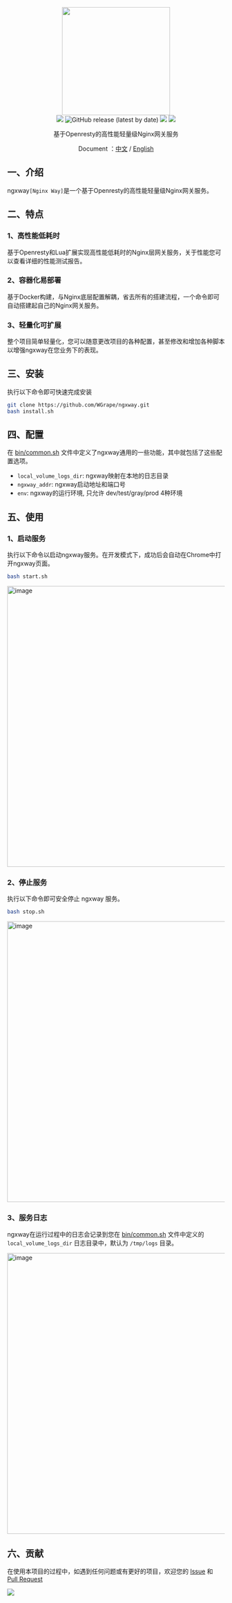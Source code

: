 <div align="center">
<img width="250" src="https://user-images.githubusercontent.com/35942268/212838933-38bec2ca-c156-4c63-8563-c645bd476cb3.png">
</div>

<div align="center">
    <!-- oscs: https://www.oscs1024.com/cd/1543980900807675904?sign=a3d02348 -->
    <!-- https://www.murphysec.com/ -->
    <a href="https://www.oscs1024.com/project/oscs/WGrape/ngxway?ref=badge_small" alt="OSCS Status"><img src="https://www.oscs1024.com/platform/badge/WGrape/ngxway.svg?size=small"/></a>
    <!-- <img src="https://github.com/wgrape/ngxway/actions/workflows/build.yml/badge.svg"> -->
    <img alt="GitHub release (latest by date)" src="https://img.shields.io/github/v/release/wgrape/ngxway">
    <img src="https://img.shields.io/badge/Document-中文/English-orange.svg">
    <img src="https://img.shields.io/badge/License-MIT-green.svg">   
</div>

<div align="center">    
    <p>基于Openresty的高性能轻量级Nginx网关服务</p>
    <p>Document ：<a href="/README.zh-CN.md">中文</a> / <a href="/README.md">English</a></p>
</div>

## 一、介绍
ngxway```[Nginx Way]```是一个基于Openresty的高性能轻量级Nginx网关服务。

## 二、特点

### 1、高性能低耗时

基于Openresty和Lua扩展实现高性能低耗时的Nginx层网关服务，关于性能您可以查看详细的性能测试报告。

### 2、容器化易部署

基于Docker构建，与Nginx底层配置解耦，省去所有的搭建流程，一个命令即可自动搭建起自己的Nginx网关服务。

### 3、轻量化可扩展

整个项目简单轻量化，您可以随意更改项目的各种配置，甚至修改和增加各种脚本以增强ngxway在您业务下的表现。

## 三、安装

执行以下命令即可快速完成安装

```bash
git clone https://github.com/WGrape/ngxway.git
bash install.sh
```

## 四、配置

在 [bin/common.sh](./bin/common.sh) 文件中定义了ngxway通用的一些功能，其中就包括了这些配置选项。

- ```local_volume_logs_dir```: ngxway映射在本地的日志目录
- ```ngxway_addr```: ngxway启动地址和端口号
- ```env```: ngxway的运行环境, 只允许 dev/test/gray/prod 4种环境


## 五、使用

### 1、启动服务
执行以下命令以启动ngxway服务。在开发模式下，成功后会自动在Chrome中打开ngxway页面。

```bash
bash start.sh
```

<img width="650" alt="image" src="https://user-images.githubusercontent.com/35942268/216760566-7cd85e99-5089-4055-909a-8253dd366d95.png">

### 2、停止服务
执行以下命令即可安全停止 ngxway 服务。

```bash
bash stop.sh
```

<img width="650" alt="image" src="https://user-images.githubusercontent.com/35942268/216760481-1eb24c24-58af-4260-afb3-96ea74dcdaca.png">

### 3、服务日志

ngxway在运行过程中的日志会记录到您在 [bin/common.sh](./bin/common.sh) 文件中定义的 ```local_volume_logs_dir``` 日志目录中，默认为 ```/tmp/logs``` 目录。

<img width="650" alt="image" src="https://user-images.githubusercontent.com/35942268/216760443-6c53d04a-f09d-4cbd-ae71-c29f8f566ba2.png">

## 六、贡献
在使用本项目的过程中，如遇到任何问题或有更好的项目，欢迎您的 [Issue](https://github.com/WGrape/ngxway/issues/new) 和 [Pull Request](https://github.com/WGrape/ngxway/pulls)

<img src="https://contrib.rocks/image?repo=wgrape/ngxway" >
